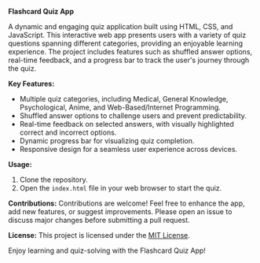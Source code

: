 **Flashcard Quiz App**

A dynamic and engaging quiz application built using HTML, CSS, and JavaScript. This interactive web app presents users with a variety of quiz questions spanning different categories, providing an enjoyable learning experience. The project includes features such as shuffled answer options, real-time feedback, and a progress bar to track the user's journey through the quiz.

**Key Features:**
- Multiple quiz categories, including Medical, General Knowledge, Psychological, Anime, and Web-Based/Internet Programming.
- Shuffled answer options to challenge users and prevent predictability.
- Real-time feedback on selected answers, with visually highlighted correct and incorrect options.
- Dynamic progress bar for visualizing quiz completion.
- Responsive design for a seamless user experience across devices.

**Usage:**
1. Clone the repository.
2. Open the `index.html` file in your web browser to start the quiz.

**Contributions:**
Contributions are welcome! Feel free to enhance the app, add new features, or suggest improvements. Please open an issue to discuss major changes before submitting a pull request.

**License:**
This project is licensed under the [MIT License](link-to-license).

Enjoy learning and quiz-solving with the Flashcard Quiz App!
